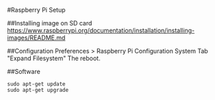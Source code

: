 #Raspberry Pi Setup

##Installing image on SD card
https://www.raspberrypi.org/documentation/installation/installing-images/README.md

##Configuration
Preferences > Raspberry Pi Configuration
System Tab "Expand Filesystem"
The reboot.

##Software
```
sudo apt-get update
sudo apt-get upgrade
```

<!---##Rotate screen
If using with 7" official raspberry pi touch screen, may need to rotate display. To do this, open /boot/config.txt in your favourite editor and add the line:
```
lcd_rotate=2
```

distribution used: Raspbian

configuration

display
--->

